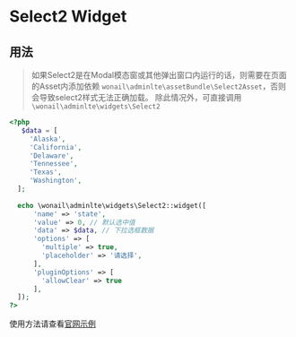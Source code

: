 # Select2 Widget

用法
---
> 如果Select2是在Modal模态窗或其他弹出窗口内运行的话，则需要在页面的Asset内添加依赖
`wonail\adminlte\assetBundle\Select2Asset`，否则会导致select2样式无法正确加载。
除此情况外，可直接调用`\wonail\adminlte\widgets\Select2`

```php
<?php
   $data = [
     'Alaska',
     'California',
     'Delaware',
     'Tennessee',
     'Texas',
     'Washington',
  ];
  
  echo \wonail\adminlte\widgets\Select2::widget([
      'name' => 'state',
      'value' => 0, // 默认选中值
      'data' => $data, // 下拉选框数据
      'options' => [
        'multiple' => true,
        'placeholder' => '请选择',
      ],
      'pluginOptions' => [
        'allowClear' => true
      ],
  ]);
?>
```
使用方法请查看[官网示例](https://select2.github.io/examples.html)
